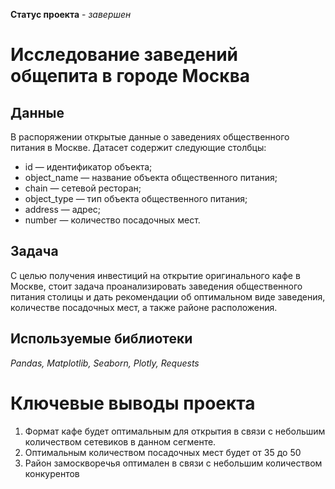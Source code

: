 **Статус проекта** - *завершен*

# Исследование заведений общепита в городе Москва

## Данные

В распоряжении открытые данные о заведениях общественного питания в Москве. Датасет содержит следующие столбцы:

- id — идентификатор объекта;
- object_name — название объекта общественного питания;
- chain — сетевой ресторан;
- object_type — тип объекта общественного питания;
- address — адрес;
- number — количество посадочных мест.

## Задача

С целью получения инвестиций на открытие оригинального кафе в Москве, стоит задача проанализировать заведения общественного питания столицы и дать рекомендации об оптимальном виде заведения, количестве посадочных мест, а также районе расположения. 

## Используемые библиотеки

*Pandas, Matplotlib, Seaborn, Plotly, Requests*

# Ключевые выводы проекта

1) Формат кафе будет оптимальным для открытия в связи с небольшим количеством сетевиков в данном сегменте.
2) Оптимальным количеством посадочных мест будет от 35 до 50
3) Район замоскворечья оптимален в связи с небольшим количеством конкурентов
